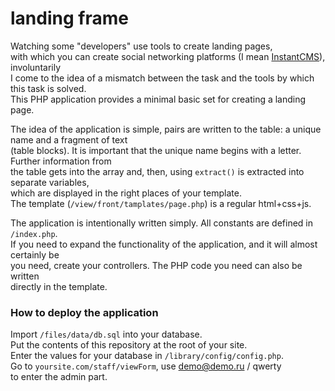 # landing frame

Watching some "developers" use tools to create landing pages,<br>
with which you can create social networking platforms (I mean [InstantCMS](https://github.com/instantsoft/icms2)), involuntarily<br>
I come to the idea of a mismatch between the task and the tools by which this task is solved.<br>
This PHP application provides a minimal basic set for creating a landing page.<br>

The idea of ​​the application is simple, pairs are written to the table: a unique name and a fragment of text<br>
(table blocks). It is important that the unique name begins with a letter. Further information from<br>
the table gets into the array and, then, using `extract()` is extracted into separate variables,<br>
which are displayed in the right places of your template.<br>
The template (`/view/front/tamplates/page.php`) is a regular html+css+js.<br>

The application is intentionally written simply. All constants are defined in `/index.php`.<br>
If you need to expand the functionality of the application, and it will almost certainly be<br>
you need, create your controllers. The PHP code you need can also be written<br>
directly in the template.<br>

### How to deploy the application

Import `/files/data/db.sql` into your database.<br>
Put the contents of this repository at the root of your site.<br>
Enter the values ​​for your database in `/library/config/config.php`.<br>
Go to `yoursite.com/staff/viewForm`, use demo@demo.ru / qwerty<br>
to enter the admin part.
